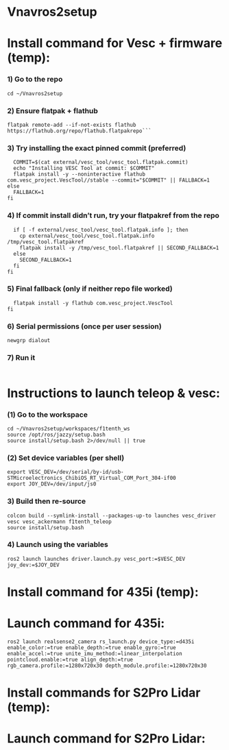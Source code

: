 # Vnavros2setup

# Install command for Vesc + firmware (temp): 

### 1) Go to the repo
```cd ~/Vnavros2setup```

### 2) Ensure flatpak + flathub
```sudo apt update && sudo apt install -y flatpak
flatpak remote-add --if-not-exists flathub https://flathub.org/repo/flathub.flatpakrepo```
```

### 3) Try installing the exact pinned commit (preferred)
```if [ -f external/vesc_tool/vesc_tool.flatpak.commit ]; then
  COMMIT=$(cat external/vesc_tool/vesc_tool.flatpak.commit)
  echo "Installing VESC Tool at commit: $COMMIT"
  flatpak install -y --noninteractive flathub com.vesc_project.VescTool//stable --commit="$COMMIT" || FALLBACK=1
else
  FALLBACK=1
fi
```

### 4) If commit install didn’t run, try your flatpakref from the repo
```if [ "${FALLBACK:-0}" = "1" ]; then
  if [ -f external/vesc_tool/vesc_tool.flatpak.info ]; then
    cp external/vesc_tool/vesc_tool.flatpak.info /tmp/vesc_tool.flatpakref
    flatpak install -y /tmp/vesc_tool.flatpakref || SECOND_FALLBACK=1
  else
    SECOND_FALLBACK=1
  fi
fi
```

### 5) Final fallback (only if neither repo file worked)
```if [ "${SECOND_FALLBACK:-0}" = "1" ]; then
  flatpak install -y flathub com.vesc_project.VescTool
fi
```

### 6) Serial permissions (once per user session)
```sudo usermod -aG dialout $USER
newgrp dialout
```

### 7) Run it
```flatpak run com.vesc_project.VescTool
```


# Instructions to launch teleop & vesc:

### (1) Go to the workspace
```
cd ~/Vnavros2setup/workspaces/f1tenth_ws
source /opt/ros/jazzy/setup.bash
source install/setup.bash 2>/dev/null || true
```

### (2) Set device variables (per shell)
```
export VESC_DEV=/dev/serial/by-id/usb-STMicroelectronics_ChibiOS_RT_Virtual_COM_Port_304-if00
export JOY_DEV=/dev/input/js0
```

### 3) Build then re-source
```
colcon build --symlink-install --packages-up-to launches vesc_driver vesc vesc_ackermann f1tenth_teleop
source install/setup.bash
```

### 4) Launch using the variables
```
ros2 launch launches driver.launch.py vesc_port:=$VESC_DEV joy_dev:=$JOY_DEV
```

# Install command for 435i (temp): 


# Launch command for 435i:
```
ros2 launch realsense2_camera rs_launch.py device_type:=d435i enable_color:=true enable_depth:=true enable_gyro:=true enable_accel:=true unite_imu_method:=linear_interpolation pointcloud.enable:=true align_depth:=true rgb_camera.profile:=1280x720x30 depth_module.profile:=1280x720x30
```



# Install commands for S2Pro Lidar (temp): 


# Launch command for S2Pro Lidar:
```

```
